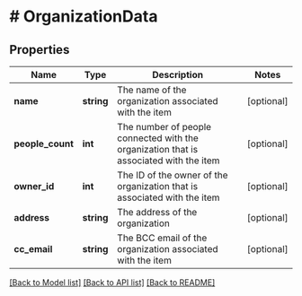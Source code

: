 # # OrganizationData

## Properties

Name | Type | Description | Notes
------------ | ------------- | ------------- | -------------
**name** | **string** | The name of the organization associated with the item | [optional]
**people_count** | **int** | The number of people connected with the organization that is associated with the item | [optional]
**owner_id** | **int** | The ID of the owner of the organization that is associated with the item | [optional]
**address** | **string** | The address of the organization | [optional]
**cc_email** | **string** | The BCC email of the organization associated with the item | [optional]

[[Back to Model list]](../README.md#documentation-for-models) [[Back to API list]](../README.md#documentation-for-api-endpoints) [[Back to README]](../README.md)
